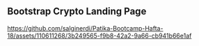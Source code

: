 ## Bootstrap Crypto Landing Page

https://github.com/salginerdi/Patika-Bootcamp-Hafta-18/assets/110611268/3b249565-f9b8-42a2-9a66-cb941b66e1af

